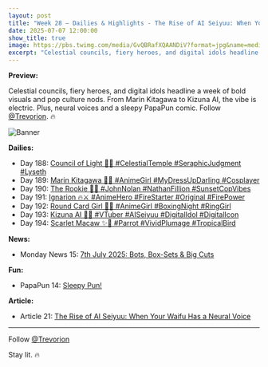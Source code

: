 ```yaml
---
layout: post
title: "Week 28 – Dailies & Highlights - The Rise of AI Seiyuu: When Your Waifu Has a Neural Voice"
date: 2025-07-07 12:00:00
show_title: true
image: https://pbs.twimg.com/media/GvQBRafXQAANDiV?format=jpg&name=medium
excerpt: "Celestial councils, fiery heroes, and digital idols headline a week of bold visuals and pop culture nods. From Marin Kitagawa to Kizuna AI, the vibe is electric. Plus, neural voices and a sleepy PapaPun comic. Follow @Trevorion. 🔥"
---
```

  
**Preview:**  
  
Celestial councils, fiery heroes, and digital idols headline a week of bold visuals and pop culture nods. From Marin Kitagawa to Kizuna AI, the vibe is electric. Plus, neural voices and a sleepy PapaPun comic. Follow [@Trevorion](https://x.com/Trevorion). 🔥
  
![Banner](https://pbs.twimg.com/media/GvQBRafXQAANDiV?format=jpg&name=medium)
  
**Dailies:**  
- Day 188: [Council of Light 👼✨ #CelestialTemple #SeraphicJudgment #Lyseth](https://x.com/Trevorion/status/1942292995832746394)
- Day 189: [Marin Kitagawa 💖🎀 #AnimeGirl #MyDressUpDarling #Cosplayer](https://x.com/Trevorion/status/1942627255487693211)
- Day 190: [The Rookie 🚓✨ #JohnNolan #NathanFillion #SunsetCopVibes](https://x.com/Trevorion/status/1943041287252512814)
- Day 191: [Ignarion 🔥⚔️ #AnimeHero #FireStarter #Original #FirePower](https://x.com/Trevorion/status/1943402290238349406)
- Day 192: [Round Card Girl 🥊✨ #AnimeGirl #BoxingNight #RingGirl](https://x.com/Trevorion/status/1943746969798685094)
- Day 193: [Kizuna AI 🌟🎀 #VTuber #AISeiyuu #DigitalIdol #DigitalIcon](https://x.com/Trevorion/status/1944093359502479551)
- Day 194: [Scarlet Macaw ✨🦜 #Parrot #VividPlumage #TropicalBird](https://x.com/Trevorion/status/1944444598970925185)

**News:**  
- Monday News 15: [7th July 2025: Bots, Box-Sets & Big Cuts](https://x.com/Trevorion/status/1942184006042149014)

**Fun:**  
- PapaPun 14: [Sleepy Pun!](https://x.com/Trevorion/status/1944456029359763856)

**Article:**  
- Article 21: [The Rise of AI Seiyuu: When Your Waifu Has a Neural Voice](https://x.com/Trevorion/status/1943967336194625950)

---
Follow [@Trevorion](https://x.com/Trevorion)

Stay lit. 🔥
